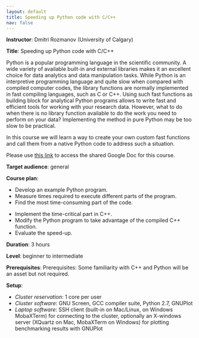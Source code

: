 ```yaml
---
layout: default
title: Speeding up Python code with C/C++
nav: false
---
```


**Instructor**: Dmitri Rozmanov (University of Calgary)

**Title**: Speeding up Python code with C/C++

Python is a popular programming language in the scientific community. A wide variety of available
built-in and external libraries makes it an excellent choice for data analytics and data manipulation
tasks. While Python is an interpretive programming language and quite slow when compared with compiled
computer codes, the library functions are normally implemented in fast compiling languages, such as C or
C++. Using such fast functions as building block for analytical Python programs allows to write fast and
efficient tools for working with your research data. However, what to do when there is no library
function available to do the work you need to perform on your data? Implementing the method in pure
Python may be too slow to be practical.

In this course we will learn a way to create your own custom fast functions and call them from a native
Python code to address such a situation.

Please use <a href="http://bit.ly/UBCPythonCpp" target="_blank">this link</a> to access the shared Google
Doc for this course.

**Target audience**: general

**Course plan**:

* Develop an example Python program.
* Measure times required to execute different parts of the program.
* Find the most time-consuming part of the code.
<!-- * Evaluate the time required to run it and project to the production target. -->
* Implement the time-critical part in C++.
* Modify the Python program to take advantage of the compiled C++ function.
* Evaluate the speed-up.

**Duration**: 3 hours

**Level**: beginner to intermediate

**Prerequisites**: Prerequisites: Some familiarity with C++ and Python will be an asset but not required.

**Setup**:
- *Cluster reservation*: 1 core per user
- *Cluster software*: GNU Screen, GCC compiler suite, Python 2.7, GNUPlot
- *Laptop software*: SSH client (built-in on Mac/Linux, on Windows MobaXTerm) for connecting to the
  cluster, optionally an X-windows server (XQuartz on Mac, MobaXTerm on Windows) for plotting
  benchmarking results with GNUPlot

<!-- SciNet has a page on virtualenv -->
<!-- https://wiki.scinet.utoronto.ca/wiki/index.php/User_Python_virtualenv -->
<!-- and talk to Doug -->

<!-- Patrick mentioned phoenix package for C++ from python -->
<!-- - is it this one http://www.boost.org/doc/libs/1_64_0/libs/phoenix/doc/html/phoenix/introduction.html -->
